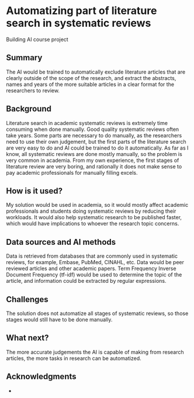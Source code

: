 
# Automatizing part of literature search in systematic reviews

Building AI course project

## Summary

The AI would be trained to automatically exclude literature articles that are clearly outside of the scope of the research, and extract the abstracts, names and years of the more suitable articles in a clear format for the researchers to review.  


## Background

Literature search in academic systematic reviews is extremely time consuming when done manually. Good quality systematic reviews often take years. Some parts are necessary to do manually, as the researchers need to use their own judgement, but the first parts of the literature search are very easy to do and AI could be trained to do it automatically. As far as I know, all systematic reviews are done mostly manually, so the problem is very common in academia. From my own experience, the first stages of literature review are very boring, and rationally it does not make sense to pay academic professionals for manually filling excels.

## How is it used?

My solution would be used in academia, so it would mostly affect academic professionals and students doing systematic reviews by reducing their workloads. It would also help systematic research to be published faster, which would have implications to whoever the research topic concerns.


## Data sources and AI methods

Data is retrieved from databases that are commonly used in systematic reviews, for example, Embase, PubMed, CINAHL, etc. Data would be peer reviewed articles and other academic papers. Term Frequency Inverse Document Frequency (tf-idf) would be used to determine the topic of the article, and information could be extracted by regular expressions.

## Challenges

The solution does not automatize all stages of systematic reviews, so those stages would still have to be done manually.

## What next?

The more accurate judgements the AI is capable of making from research articles, the more tasks in research can be automatized. 


## Acknowledgments
-
